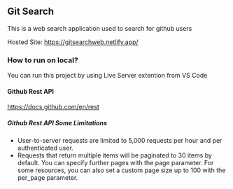 ## Git Search

This is a web search application used to search for github users

Hosted Site: https://gitsearchweb.netlify.app/

### How to run on local?

You can run this project by using Live Server extention from VS Code

#### Github Rest API
https://docs.github.com/en/rest

##### Github Rest API Some Limitations

- User-to-server requests are limited to 5,000 requests per hour and per authenticated user. 
- Requests that return multiple items will be paginated to 30 items by default. You can specify further pages with the page parameter. For some resources, you can also set a custom page size up to 100 with the per_page parameter.

